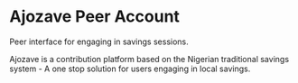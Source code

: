 # Ajozave Peer Account

Peer interface for engaging in savings sessions.

Ajozave is a contribution platform based on the Nigerian traditional savings system - A one stop solution for users engaging in local savings.
